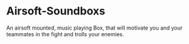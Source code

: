 # Airsoft-Soundboxs
An airsoft mounted, music playing Box, that will motivate you and your teammates in the fight and trolls your enemies.
